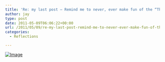 ```yaml
---
title: 'Re: my last post – Remind me to never, ever make fun of the “Three Cats” again:'
author: jay
type: post
date: 2011-05-09T06:06:22+00:00
url: /2011/05/09/re-my-last-post-remind-me-to-never-ever-make-fun-of-the-three-cats-again/
categories:
  - Reflections

---
```

[![Image][1]][2]

 [1]: http://sysadminrambles.files.wordpress.com/2011/05/image-scaled1000.jpg?w=224
 [2]: http://sysadminrambles.files.wordpress.com/2011/05/image-scaled1000.jpg